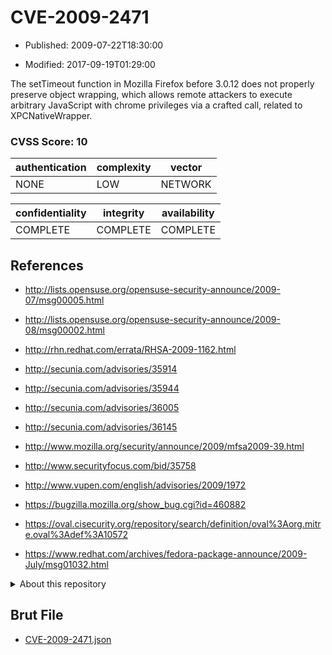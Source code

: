 # CVE-2009-2471

- Published: 2009-07-22T18:30:00

- Modified: 2017-09-19T01:29:00

The setTimeout function in Mozilla Firefox before 3.0.12 does not properly preserve object wrapping, which allows remote attackers to execute arbitrary JavaScript with chrome privileges via a crafted call, related to XPCNativeWrapper.

### CVSS Score: **10**

| authentication | complexity | vector |
| --- | --- | --- |
| NONE | LOW | NETWORK |

| confidentiality | integrity | availability |
| --- | --- | --- |
| COMPLETE | COMPLETE | COMPLETE |

## References

* http://lists.opensuse.org/opensuse-security-announce/2009-07/msg00005.html

* http://lists.opensuse.org/opensuse-security-announce/2009-08/msg00002.html

* http://rhn.redhat.com/errata/RHSA-2009-1162.html

* http://secunia.com/advisories/35914

* http://secunia.com/advisories/35944

* http://secunia.com/advisories/36005

* http://secunia.com/advisories/36145

* http://www.mozilla.org/security/announce/2009/mfsa2009-39.html

* http://www.securityfocus.com/bid/35758

* http://www.vupen.com/english/advisories/2009/1972

* https://bugzilla.mozilla.org/show_bug.cgi?id=460882

* https://oval.cisecurity.org/repository/search/definition/oval%3Aorg.mitre.oval%3Adef%3A10572

* https://www.redhat.com/archives/fedora-package-announce/2009-July/msg01032.html

<details>
<summary>About this repository</summary> 

  This repository is part of the project [Live Hack CVE](https://github.com/Live-Hack-CVE). Main website can be found [www.live-hack.org](https://www.live-hack.org) 
  
  Made by [Sn0wAlice](https://github.com/Sn0wAlice) for the people that care about security and need to have a feed of the latest CVEs. Hope you enjoy it, don't forget to star the repo and follow me on [Twitter](https://twitter.com/Sn0wAlice) and [Github](https://github.com/Sn0wAlice). And that is my [personnal website](https://www.alice-snow.me/)

  - [Home Page](https://github.com/Live-Hack-CVE)
  - [Framework](https://github.com/Live-Hack-CVE/cve-framework)
  - [CVE database](https://github.com/Live-Hack-CVE/full_database)
  - [Changelog](https://github.com/Live-Hack-CVE/Changelog)
</details>

## Brut File

* [CVE-2009-2471.json](https://raw.githubusercontent.com/Live-Hack-CVE/full_database/main/cves/2009/CVE-2009-2471.json)

